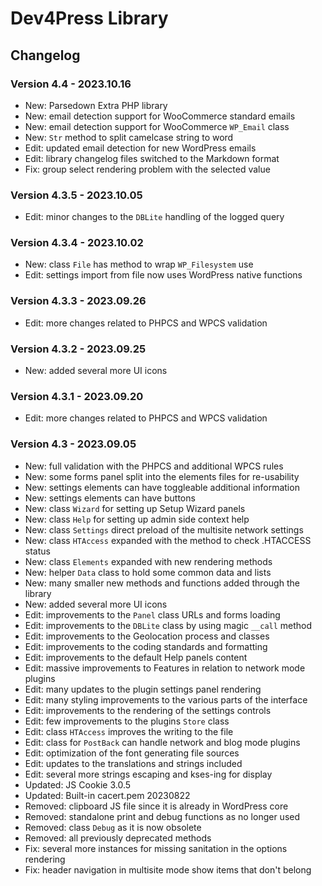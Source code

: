 # Dev4Press Library
## Changelog

### Version 4.4 - 2023.10.16
* New: Parsedown Extra PHP library
* New: email detection support for WooCommerce standard emails
* New: email detection support for WooCommerce `WP_Email` class
* New: `Str` method to split camelcase string to word
* Edit: updated email detection for new WordPress emails
* Edit: library changelog files switched to the Markdown format
* Fix: group select rendering problem with the selected value

### Version 4.3.5 - 2023.10.05
* Edit: minor changes to the `DBLite` handling of the logged query

### Version 4.3.4 - 2023.10.02
* New: class `File` has method to wrap `WP_Filesystem` use
* Edit: settings import from file now uses WordPress native functions

### Version 4.3.3 - 2023.09.26
* Edit: more changes related to PHPCS and WPCS validation

### Version 4.3.2 - 2023.09.25
* New: added several more UI icons

### Version 4.3.1 - 2023.09.20
* Edit: more changes related to PHPCS and WPCS validation

### Version 4.3 - 2023.09.05
* New: full validation with the PHPCS and additional WPCS rules
* New: some forms panel split into the elements files for re-usability
* New: settings elements can have toggleable additional information
* New: settings elements can have buttons
* New: class `Wizard` for setting up Setup Wizard panels
* New: class `Help` for setting up admin side context help
* New: class `Settings` direct preload of the multisite network settings
* New: class `HTAccess` expanded with the method to check .HTACCESS status
* New: class `Elements` expanded with new rendering methods
* New: helper `Data` class to hold some common data and lists
* New: many smaller new methods and functions added through the library
* New: added several more UI icons
* Edit: improvements to the `Panel` class URLs and forms loading
* Edit: improvements to the `DBLite` class by using magic `__call` method
* Edit: improvements to the Geolocation process and classes
* Edit: improvements to the coding standards and formatting
* Edit: improvements to the default Help panels content
* Edit: massive improvements to Features in relation to network mode plugins
* Edit: many updates to the plugin settings panel rendering
* Edit: many styling improvements to the various parts of the interface
* Edit: improvements to the rendering of the settings controls
* Edit: few improvements to the plugins `Store` class
* Edit: class `HTAccess` improves the writing to the file
* Edit: class for `PostBack` can handle network and blog mode plugins
* Edit: optimization of the font generating file sources
* Edit: updates to the translations and strings included
* Edit: several more strings escaping and kses-ing for display
* Updated: JS Cookie 3.0.5
* Updated: Built-in cacert.pem 20230822
* Removed: clipboard JS file since it is already in WordPress core
* Removed: standalone print and debug functions as no longer used
* Removed: class `Debug` as it is now obsolete
* Removed: all previously deprecated methods
* Fix: several more instances for missing sanitation in the options rendering
* Fix: header navigation in multisite mode show items that don't belong
